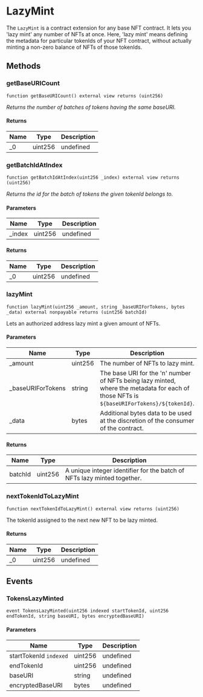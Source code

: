 # LazyMint





The `LazyMint` is a contract extension for any base NFT contract. It lets you &#39;lazy mint&#39; any number of NFTs  at once. Here, &#39;lazy mint&#39; means defining the metadata for particular tokenIds of your NFT contract, without actually  minting a non-zero balance of NFTs of those tokenIds.



## Methods

### getBaseURICount

```solidity
function getBaseURICount() external view returns (uint256)
```



*Returns the number of batches of tokens having the same baseURI.*


#### Returns

| Name | Type | Description |
|---|---|---|
| _0 | uint256 | undefined

### getBatchIdAtIndex

```solidity
function getBatchIdAtIndex(uint256 _index) external view returns (uint256)
```



*Returns the id for the batch of tokens the given tokenId belongs to.*

#### Parameters

| Name | Type | Description |
|---|---|---|
| _index | uint256 | undefined

#### Returns

| Name | Type | Description |
|---|---|---|
| _0 | uint256 | undefined

### lazyMint

```solidity
function lazyMint(uint256 _amount, string _baseURIForTokens, bytes _data) external nonpayable returns (uint256 batchId)
```

Lets an authorized address lazy mint a given amount of NFTs.



#### Parameters

| Name | Type | Description |
|---|---|---|
| _amount | uint256 | The number of NFTs to lazy mint.
| _baseURIForTokens | string | The base URI for the &#39;n&#39; number of NFTs being lazy minted, where the metadata for each                           of those NFTs is `${baseURIForTokens}/${tokenId}`.
| _data | bytes | Additional bytes data to be used at the discretion of the consumer of the contract.

#### Returns

| Name | Type | Description |
|---|---|---|
| batchId | uint256 |          A unique integer identifier for the batch of NFTs lazy minted together.

### nextTokenIdToLazyMint

```solidity
function nextTokenIdToLazyMint() external view returns (uint256)
```

The tokenId assigned to the next new NFT to be lazy minted.




#### Returns

| Name | Type | Description |
|---|---|---|
| _0 | uint256 | undefined



## Events

### TokensLazyMinted

```solidity
event TokensLazyMinted(uint256 indexed startTokenId, uint256 endTokenId, string baseURI, bytes encryptedBaseURI)
```





#### Parameters

| Name | Type | Description |
|---|---|---|
| startTokenId `indexed` | uint256 | undefined |
| endTokenId  | uint256 | undefined |
| baseURI  | string | undefined |
| encryptedBaseURI  | bytes | undefined |




